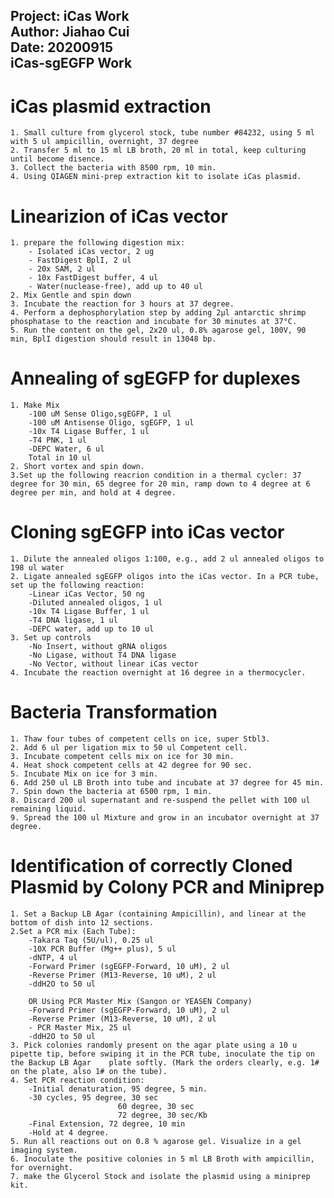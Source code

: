 Project: iCas Work <br/>
Author: Jiahao Cui <br/>
Date: 20200915 <br/>
iCas-sgEGFP Work<br/>
---
# iCas plasmid extraction
	1. Small culture from glycerol stock, tube number #84232, using 5 ml with 5 ul ampicillin, overnight, 37 degree
	2. Transfer 5 ml to 15 ml LB broth, 20 ml in total, keep culturing until become disence.
	3. Collect the bacteria with 8500 rpm, 10 min.
	4. Using QIAGEN mini-prep extraction kit to isolate iCas plasmid.

# Linearizion of iCas vector
	1. prepare the following digestion mix:
		- Isolated iCas vector, 2 ug
		- FastDigest BplI, 2 ul
		- 20x SAM, 2 ul
		- 10x FastDigest buffer, 4 ul
		- Water(nuclease-free), add up to 40 ul
	2. Mix Gentle and spin down
	3. Incubate the reaction for 3 hours at 37 degree.
	4. Perform a dephosphorylation step by adding 2µl antarctic shrimp phosphatase to the reaction and incubate for 30 minutes at 37°C.
	5. Run the content on the gel, 2x20 ul, 0.8% agarose gel, 100V, 90 min, BplI digestion should result in 13048 bp.

# Annealing of sgEGFP for duplexes
	1. Make Mix
		-100 uM Sense Oligo,sgEGFP, 1 ul
		-100 uM Antisense Oligo, sgEGFP, 1 ul
		-10x T4 Ligase Buffer, 1 ul
		-T4 PNK, 1 ul
		-DEPC Water, 6 ul
		Total in 10 ul
	2. Short vortex and spin down.
	3.Set up the following reacrion condition in a thermal cycler: 37 degree for 30 min, 65 degree for 20 min, ramp down to 4 degree at 6 degree per min, and hold at 4 degree.

# Cloning sgEGFP into iCas vector
	1. Dilute the annealed oligos 1:100, e.g., add 2 ul annealed oligos to 198 ul water
	2. Ligate annealed sgEGFP oligos into the iCas vector. In a PCR tube, set up the following reaction:
		-Linear iCas Vector, 50 ng
		-Diluted annealed oligos, 1 ul
		-10x T4 Ligase Buffer, 1 ul
		-T4 DNA ligase, 1 ul
		-DEPC water, add up to 10 ul
	3. Set up controls
		-No Insert, without gRNA oligos
		-No Ligase, without T4 DNA ligase
		-No Vector, without linear iCas vector
	4. Incubate the reaction overnight at 16 degree in a thermocycler.

# Bacteria Transformation
	1. Thaw four tubes of competent cells on ice, super Stbl3.
	2. Add 6 ul per ligation mix to 50 ul Competent cell.
	3. Incubate competent cells mix on ice for 30 min.
	4. Heat shock competent cells at 42 degree for 90 sec.
	5. Incubate Mix on ice for 3 min.
	6. Add 250 ul LB Broth into tube and incubate at 37 degree for 45 min.
	7. Spin down the bacteria at 6500 rpm, 1 min.
	8. Discard 200 ul supernatant and re-suspend the pellet with 100 ul remaining liquid.
	9. Spread the 100 ul Mixture and grow in an incubator overnight at 37 degree.

# Identification of correctly Cloned Plasmid by Colony PCR and Miniprep
	1. Set a Backup LB Agar (containing Ampicillin), and linear at the bottom of dish into 12 sections.
	2.Set a PCR mix (Each Tube):
		-Takara Taq (5U/ul), 0.25 ul
		-10X PCR Buffer (Mg++ plus), 5 ul
		-dNTP, 4 ul
		-Forward Primer (sgEGFP-Forward, 10 uM), 2 ul
		-Reverse Primer (M13-Reverse, 10 uM), 2 ul 
		-ddH2O to 50 ul

		OR Using PCR Master Mix (Sangon or YEASEN Company)
		-Forward Primer (sgEGFP-Forward, 10 uM), 2 ul
		-Reverse Primer (M13-Reverse, 10 uM), 2 ul 
		- PCR Master Mix, 25 ul
		-ddH2O to 50 ul
	3. Pick colonies randomly present on the agar plate using a 10 u pipette tip, before swiping it in the PCR tube, inoculate the tip on the Backup LB Agar 	plate softly. (Mark the orders clearly, e.g. 1# on the plate, also 1# on the tube).
	4. Set PCR reaction condition:
		-Initial denaturation, 95 degree, 5 min.
		-30 cycles,	95 degree, 30 sec
						    60 degree, 30 sec
						    72 degree, 30 sec/Kb
		-Final Extension, 72 degree, 10 min
		-Hold at 4 degree.
	5. Run all reactions out on 0.8 % agarose gel. Visualize in a gel imaging system.
	6. Inoculate the positive colonies in 5 ml LB Broth with ampicillin, for overnight.
	7. make the Glycerol Stock and isolate the plasmid using a miniprep kit.




